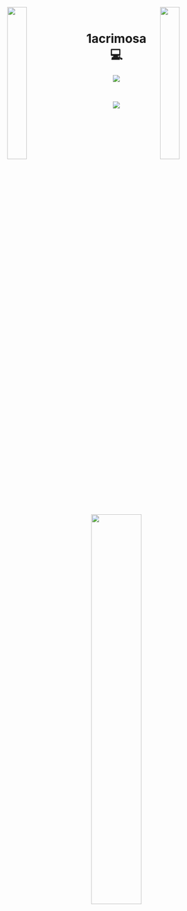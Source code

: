 <img align="left" src="https://user-images.githubusercontent.com/65187002/144930161-2f783401-8d27-4fdf-a2f7-cc0ba32f1f1f.gif" width="30%" style="display:inline;"><img align="right" src="https://user-images.githubusercontent.com/65187002/144930161-2f783401-8d27-4fdf-a2f7-cc0ba32f1f1f.gif" width="30%" style="display:inline;">
<br>
<p align="center">
    <h1 align="center">&emsp;1acrimosa&emsp;💻</h1>
</p>
<p align="center">
    <img src="https://readme-typing-svg.herokuapp.com/?lines=Yooooooooooooo;Welcome+to+my+profile!&font=Fira%20Code&color=%23D62F79&center=true&width=280&height=50">
</p>
<br>
<p align="center">
    <img id="preview" src="https://komarev.com/ghpvc/?username=1acrimosa&color=grey">
</p>
<p align="center">
<!--     <a href="https://leetcode.com/1acrimosa/"><img width="42%" src="https://leetcode.card.workers.dev/1acrimosa?theme=dark&font=baloo&extension=null&border=2&border_radius=8"></a> -->
    <a href="https://github.com/1acrimosa"><img width="48%" src="https://github-readme-stats.vercel.app/api/top-langs/?username=1acrimosa&theme=dark&layout=compact&langs_count=5&bg_color=101010&hide_title=true"></a>
</p>

<!--
**1acrimosa/1acrimosa** is a ✨ _special_ ✨ repository because its `README.md` (this file) appears on your GitHub profile.

Here are some ideas to get you started:

- 🔭 I’m currently working on ...
- 🌱 I’m currently learning ...
- 👯 I’m looking to collaborate on ...
- 🤔 I’m looking for help with ...
- 💬 Ask me about ...
- 📫 How to reach me: ...
- 😄 Pronouns: ...
- ⚡ Fun fact: ...
-->
